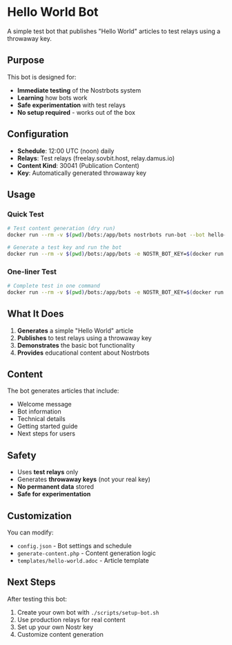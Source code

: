 # Hello World Bot

A simple test bot that publishes "Hello World" articles to test relays using a throwaway key.

## Purpose

This bot is designed for:
- **Immediate testing** of the Nostrbots system
- **Learning** how bots work
- **Safe experimentation** with test relays
- **No setup required** - works out of the box

## Configuration

- **Schedule**: 12:00 UTC (noon) daily
- **Relays**: Test relays (freelay.sovbit.host, relay.damus.io)
- **Content Kind**: 30041 (Publication Content)
- **Key**: Automatically generated throwaway key

## Usage

### Quick Test

```bash
# Test content generation (dry run)
docker run --rm -v $(pwd)/bots:/app/bots nostrbots run-bot --bot hello-world --dry-run --verbose

# Generate a test key and run the bot
docker run --rm -v $(pwd)/bots:/app/bots -e NOSTR_BOT_KEY=$(docker run --rm nostrbots generate-key | grep "export NOSTR_BOT_KEY" | cut -d'=' -f2) nostrbots run-bot --bot hello-world --verbose
```

### One-liner Test

```bash
# Complete test in one command
docker run --rm -v $(pwd)/bots:/app/bots -e NOSTR_BOT_KEY=$(docker run --rm nostrbots generate-key | tail -1 | cut -d'=' -f2) nostrbots run-bot --bot hello-world --verbose
```

## What It Does

1. **Generates** a simple "Hello World" article
2. **Publishes** to test relays using a throwaway key
3. **Demonstrates** the basic bot functionality
4. **Provides** educational content about Nostrbots

## Content

The bot generates articles that include:
- Welcome message
- Bot information
- Technical details
- Getting started guide
- Next steps for users

## Safety

- Uses **test relays** only
- Generates **throwaway keys** (not your real key)
- **No permanent data** stored
- **Safe for experimentation**

## Customization

You can modify:
- `config.json` - Bot settings and schedule
- `generate-content.php` - Content generation logic
- `templates/hello-world.adoc` - Article template

## Next Steps

After testing this bot:
1. Create your own bot with `./scripts/setup-bot.sh`
2. Use production relays for real content
3. Set up your own Nostr key
4. Customize content generation
